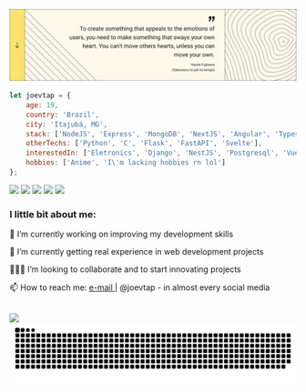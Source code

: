![banner](./cover.jpg)

```javascript
let joevtap = {
    age: 19,
    country: 'Brazil',
    city: 'Itajubá, MG',
    stack: ['NodeJS', 'Express', 'MongoDB', 'NextJS', 'Angular', 'Typescript'],
    otherTechs: ['Python', 'C', 'Flask', 'FastAPI', 'Svelte'],
    interestedIn: ['Eletronics', 'Django', 'NestJS', 'Postgresql', 'Vue', 'C++', 'Rust', 'Flutter', 'Kotlin'],
    hobbies: ['Anime', 'I\'m lacking hobbies rn lol']
};
```

<a href = "mailto: joelvitortorres@gmail.com"><img src="https://img.shields.io/badge/-Gmail-%23EA4335?style=for-the-badge&logo=gmail&logoColor=white"></a>
<a href="https://www.linkedin.com/in/joevtap/" target="_blank"><img src="https://img.shields.io/badge/-LinkedIn-%230077B5?style=for-the-badge&logo=linkedin&logoColor=white"></a>
<a href="https://codepen.io/joevtap" target="_blank"><img src="https://img.shields.io/badge/-Codepen-%23333?style=for-the-badge&logo=codepen&logoColor=white"></a>
<a href="https://twitter.com/joevtap" target="_blank"><img src="https://img.shields.io/badge/-Twitter-%231DA1F2?style=for-the-badge&logo=twitter&logoColor=white"></a>
<a href="https://instagram.com/joevtap" target="_blank"><img src="https://img.shields.io/badge/-Instagram-%23E4405F?style=for-the-badge&logo=instagram&logoColor=white"></a>

<h3>I little bit about me:</h3>

<p align="left">
    🔭 I’m currently working on improving my development skills
</p>
<p align="left">
    🌱 I’m currently getting real experience in web development projects
</p>
<p align="left">
    🙋🏻‍♂️ I’m looking to collaborate and to start innovating projects
</p>
<p align="left">
    📫 How to reach me: <a href = "mailto: joelvitortorres@gmail.com"> e-mail </a> | @joevtap - in almost every social media
</p>
<br/>
    <img align="left" src="https://github-readme-stats.vercel.app/api?username=joevtap&show_icons=true&t&theme=react"/>

![Snake animation](https://github.com/joevtap/joevtap/blob/output/github-contribution-grid-snake.svg)
